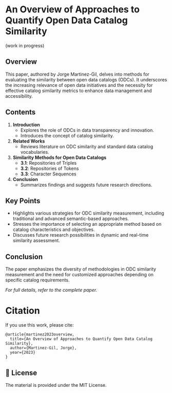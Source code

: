 # An Overview of Approaches to Quantify Open Data Catalog Similarity
(work in progress)

## Overview
This paper, authored by Jorge Martinez-Gil, delves into methods for evaluating the similarity between open data catalogs (ODCs). It underscores the increasing relevance of open data initiatives and the necessity for effective catalog similarity metrics to enhance data management and accessibility.

## Contents
1. **Introduction**
   - Explores the role of ODCs in data transparency and innovation.
   - Introduces the concept of catalog similarity.
2. **Related Works**
   - Reviews literature on ODC similarity and standard data catalog vocabularies.
3. **Similarity Methods for Open Data Catalogs**
   - **3.1**: Repositories of Triples
   - **3.2**: Repositories of Tokens
   - **3.3**: Character Sequences
4. **Conclusion**
   - Summarizes findings and suggests future research directions.

## Key Points
- Highlights various strategies for ODC similarity measurement, including traditional and advanced semantic-based approaches.
- Stresses the importance of selecting an appropriate method based on catalog characteristics and objectives.
- Discusses future research possibilities in dynamic and real-time similarity assessment.

## Conclusion
The paper emphasizes the diversity of methodologies in ODC similarity measurement and the need for customized approaches depending on specific catalog requirements.

*For full details, refer to the complete paper.*

# Citation
If you use this work, please cite:
```
@article{martinez2023overview,
  title={An Overview of Approaches to Quantify Open Data Catalog Similarity},
  author={Martinez-Gil, Jorge},
  year={2023}
}
```

## 📄 License

The material is provided under the MIT License.